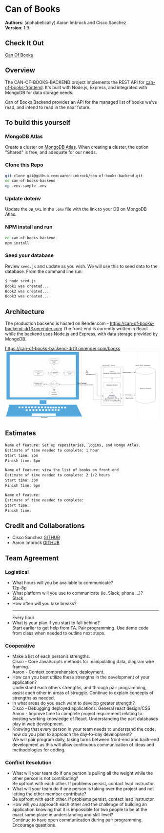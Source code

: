 # Can of Books

**Authors**: (alphabetically) Aaron Imbrock and Cisco Sanchez<br>
**Version**: 1.9<br>

## Check It Out

[Can Of Books](https://can-of-books99.netlify.app/)

## Overview

The CAN-OF-BOOKS-BACKEND project implements the REST API for [can-of-books-frontend](https://github.com/aaron-imbrock/can-of-books-frontend). It's built with Node.js, Express, and integrated with MongoDB for data storage needs.

Can of Books Backend provides an API for the managed list of books we've read, and intend to read in the near future.

## To build this yourself

### MongoDB Atlas

Create a cluster on [MongoDB Atlas](https://www.mongodb.com/atlas). When creating a cluster, the option "Shared" is free, and adequate for our needs.

### Clone this Repo

```bash
git clone git@github.com:aaron-imbrock/can-of-books-backend.git
cd can-of-books-backend
cp .env.sample .env
```

### Update dotenv

Update the `DB_URL` in the `.env` file with the link to your DB on MongoDB Atlas.

### NPM install and run

```bash
cd can-of-books-backend
npm install
```

### Seed your database

Review `seed.js` and update as you wish. We will use this to seed data to the database.
From the command line run:

```bash
$ node seed.js
Book1 was created...
Book2 was created...
Book3 was created...
```

## Architecture

The production backend is hosted on Render.com - https://can-of-books-backend-drf3.onrender.com
The front-end is currently written in React while the backend uses Node.js and Express, with data storage provided by MongoDB.

https://can-of-books-backend-drf3.onrender.com/books
![Web Request Response Cycle](./static/WRRC_CanOfBooks.png)

## Estimates

```bash
Name of feature: Set up repositories, logins, and Mongo Atlas.
Estimate of time needed to complete: 1 hour
Start time: 2pm
Finish time: 3pm
```

```bash
Name of feature: view the list of books on front-end
Estimate of time needed to complete: 2 1/2 hours
Start time: 3pm
Finish time: 6pm
```

```bash
Name of feature: 
Estimate of time needed to complete: 
Start time: 
Finish time: 
```

## Credit and Collaborations

- Cisco Sanchez [GITHUB](https://github.com/c0d3cisco)
- Aaron Imbrock [GITHUB](https://github.com/aaron-imbrock)

## Team Agreement

### Logistical

* What hours will you be available to communicate?<br>
12p-8p
* What platform will you use to communicate (ie. Slack, phone …)?<br>
Slack
* How often will you take breaks?<hr>
Every hour
* What is your plan if you start to fall behind?<br>
Start earlier to get help from TA. Pair programming. Use demo code from class when needed to outline next steps.

### Cooperative

* Make a list of each person’s strengths.<br>
Cisco - Core JavaScripts methods for manipulating data, diagram wire framing.<br>
Aaron - Context comprehension, deployment.<br>
* How can you best utilize these strengths in the development of your application?<br>
Understand each others strengths, and through pair programming, assist each other in areas of struggle. Continue to explain concepts of strengths as needed.<br>
* In what areas do you each want to develop greater strength?<br>
Cisco - Debugging deployed applications. General react design/CSS <br>
Aaron - Improve time to complete project requirement relating to existing working knowledge of React. Understanding the part databases play in web development.<br>
* Knowing that every person in your team needs to understand the code, how do you plan to approach the day-to-day development?<br>
We will pair program daily, taking turns between front-end and back-end development as this will allow continuous communication of ideas and methodologies for coding.

### Conflict Resolution

* What will your team do if one person is pulling all the weight while the other person is not contributing?<br>
Be upfront with each other. If problems persist, contact lead instructor.
* What will your team do if one person is taking over the project and not letting the other member contribute?<br>
Be upfront with each other. If problems persist, contact lead instructor.
* How will you approach each other and the challenge of building an application knowing that it is impossible for two people to be at the exact same place in understanding and skill level?<br>
Continue to have open communication during pair programming. Encourage questions.
